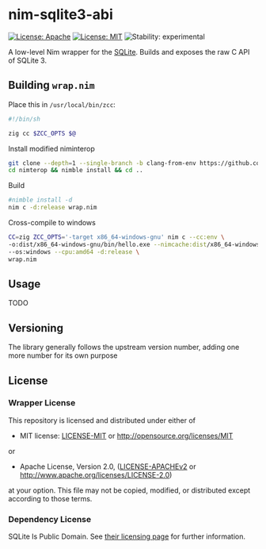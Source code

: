 # nim-sqlite3-abi

[![License: Apache](https://img.shields.io/badge/License-Apache%202.0-blue.svg)](https://opensource.org/licenses/Apache-2.0)
[![License: MIT](https://img.shields.io/badge/License-MIT-blue.svg)](https://opensource.org/licenses/MIT)
![Stability: experimental](https://img.shields.io/badge/stability-experimental-orange.svg)

A low-level Nim wrapper for the [SQLite](https://www.sqlite.org/). Builds and exposes the raw C API of SQLite 3.

## Building `wrap.nim`

Place this in `/usr/local/bin/zcc`:
```sh
#!/bin/sh

zig cc $ZCC_OPTS $@
```

Install modified niminterop
```sh
git clone --depth=1 --single-branch -b clang-from-env https://github.com/dyu/nimterop.git
cd nimterop && nimble install && cd ..
```

Build
```sh
#nimble install -d
nim c -d:release wrap.nim
```

Cross-compile to windows
```sh
CC=zig ZCC_OPTS='-target x86_64-windows-gnu' nim c --cc:env \
-o:dist/x86_64-windows-gnu/bin/hello.exe --nimcache:dist/x86_64-windows-gnu \
--os:windows --cpu:amd64 -d:release \
wrap.nim
```

## Usage

TODO

## Versioning

The library generally follows the upstream version number, adding one more number for its own purpose

## License

### Wrapper License

This repository is licensed and distributed under either of

* MIT license: [LICENSE-MIT](LICENSE-MIT) or http://opensource.org/licenses/MIT

or

* Apache License, Version 2.0, ([LICENSE-APACHEv2](LICENSE-APACHEv2) or http://www.apache.org/licenses/LICENSE-2.0)

at your option. This file may not be copied, modified, or distributed except according to those terms.

### Dependency License

SQLite Is Public Domain. See [their licensing page](https://www.sqlite.org/copyright.html) for further information.

